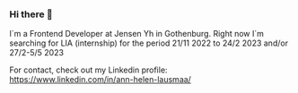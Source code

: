 ### Hi there 👋
I´m a Frontend Developer at Jensen Yh in Gothenburg. 
Right now I´m searching for LIA (internship) for the period 21/11 2022 to 24/2 2023 and/or 27/2-5/5 2023

For contact, check out my Linkedin profile:
https://www.linkedin.com/in/ann-helen-lausmaa/
